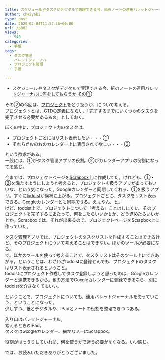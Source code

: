 ```yaml
---
title: スケジュールやタスクがデジタルで管理できる今、紙のノートの連用バレットジャーナルに何をしてもらうか その②
author: choiyaki
type: post
date: 2020-02-04T11:57:36+00:00
url: /p882
views:
  - 940
categories:
  - 手帳
tags:
  - タスク管理
  - バレットジャーナル
  - プロジェクト管理
  - 手帳

---
```

  * [スケジュールやタスクがデジタルで管理できる今、紙のノートの連用バレットジャーナルに何をしてもらうか その①][1]

その②の今回は、[プロジェクト][2]をどう扱うか、について考える。  
プロジェクトとは、[GTD][3]の定義にならい、「完了するまでにいくつかの[タスク][4]を完了させる必要があるもの」としておく。

ぼくの中に、プロジェクト内のタスクは、

  * プロジェクトごとには<a href="https://scrapbox.io/choiyaki-hondana/%E3%83%AA%E3%82%B9%E3%83%88" draggable="false">リスト</a>表示したい・・・①
  * それらがおのおのカレンダー上に表示されて欲しい・・・②

という欲求がある。  
一般には、①がタスク管理アプリの役割。②がカレンダーアプリの役割になってる感じ。

今までは、プロジェクトページを[Scrapbox][5]上に作成してた。けれども、①・②を満たすようにしようと考えると、プロジェクトを扱うアプリがあってもいいな、という気になった。Googleカレンダーと同期してくれる、①を扱うアプリ。すぐに[todoist][6]が候補に上がる。プロジェクトごとに、タスクをリスト表示できる。[Googleカレンダー][7]とも同期できる。えぇやん、と。  
けど、todoist上で、プロジェクトについて「考える」ことはしにくい。そのプロジェクトを完了するにあたって、何をしたらいいかとか、どう進めたらいいかとか。Scrapboxでは、それが出来るので、プロジェクトページをScrapbox上に作っていた。

[タスク管理][8]アプリでは、プロジェクトのタスクリストを作成することはできるけど、そのプロジェクトについて考えることはできない。ほかのツールが必要になる。  
で、ほかのツールを使って考えることで、タスクリストはそのツール上にできあがる。ということは、わざわざtodoistに登録せんでも、プロジェクトのタスクはリスト表示されるということ。  
todoistにプロジェクト作成してタスク登録しようと思ったのは、Googleカレンダーと連携できるから。他の方法でGoogleカレンダーに登録できるなら、別にtodoistを介さなくてもいい。

ということで、プロジェクトについても、連用バレットジャーナルを使っていこう、ということになった。  
少しずつ、紙とデジタルや、iPadとノートの役割を整理できつつある。

入り口はバレットジャーナル。  
考えるときのiPad。  
タスクはGoogleカレンダー、細かなメモはScrapbox。

役割がはっきりしていれば、何を使うかで迷う必要がなくなる。いい感じ。

では、お読みいただきありがとうございました。

 [1]: https://choiyaki.com/?p=880
 [2]: https://scrapbox.io/choiyaki-hondana/%E3%83%97%E3%83%AD%E3%82%B8%E3%82%A7%E3%82%AF%E3%83%88
 [3]: https://scrapbox.io/choiyaki-hondana/GTD
 [4]: https://scrapbox.io/choiyaki-hondana/%E3%82%BF%E3%82%B9%E3%82%AF
 [5]: https://scrapbox.io/choiyaki-hondana/Scrapbox
 [6]: https://scrapbox.io/choiyaki-hondana/todoist
 [7]: https://scrapbox.io/choiyaki-hondana/Google%E3%82%AB%E3%83%AC%E3%83%B3%E3%83%80%E3%83%BC
 [8]: https://scrapbox.io/choiyaki-hondana/%E3%82%BF%E3%82%B9%E3%82%AF%E7%AE%A1%E7%90%86